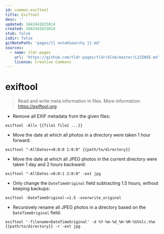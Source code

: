 ```yaml
---
id: common.exiftool
title: Exiftool
desc: ''
updated: 1642441815014
created: 1642441815014
stub: false
isDir: false
gitNotePath: 'pages/{{ noteHiearchy }}.md'
sources:
  - name: tldr-pages
    url: 'https://github.com/tldr-pages/tldr/blob/master/LICENSE.md'
    license: Creative Commons
---
```

# exiftool

> Read and write meta information in files.
> More information: <https://exiftool.org>.

- Remove all EXIF metadata from the given files:

`exiftool -All= {{file1 file2 ...}}`

- Move the date at which all photos in a directory were taken 1 hour forward:

`exiftool "-AllDates+=0:0:0 1:0:0" {{path/to/directory}}`

- Move the date at which all JPEG photos in the current directory were taken 1 day and 2 hours backward:

`exiftool "-AllDates-=0:0:1 2:0:0" -ext jpg`

- Only change the `DateTimeOriginal` field subtracting 1.5 hours, without keeping backups:

`exiftool -DateTimeOriginal-=1.5 -overwrite_original`

- Recursively rename all JPEG photos in a directory based on the `DateTimeOriginal` field:

`exiftool '-filename<DateTimeOriginal' -d %Y-%m-%d_%H-%M-%S%%lc.%%e {{path/to/directory}} -r -ext jpg`


